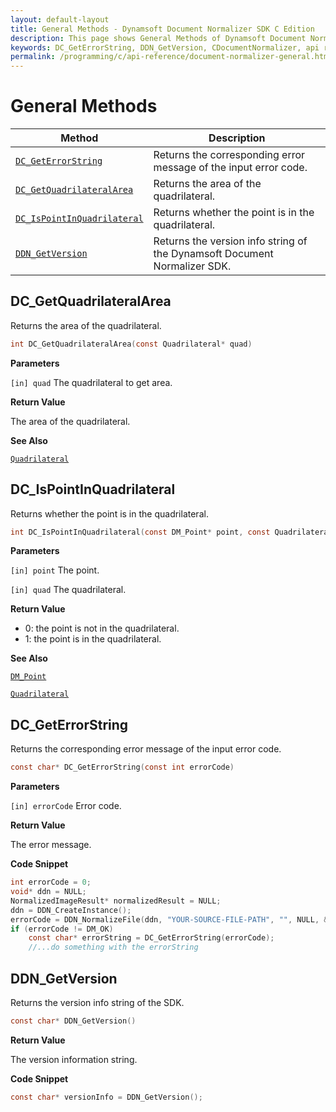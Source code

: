 ```yaml
---
layout: default-layout
title: General Methods - Dynamsoft Document Normalizer SDK C Edition
description: This page shows General Methods of Dynamsoft Document Normalizer SDK C Edition.
keywords: DC_GetErrorString, DDN_GetVersion, CDocumentNormalizer, api reference, c
permalink: /programming/c/api-reference/document-normalizer-general.html
---
```


# General Methods

| Method               | Description |
|----------------------|-------------|
| [`DC_GetErrorString`](#dc_geterrorstring) | Returns the corresponding error message of the input error code. |
| [`DC_GetQuadrilateralArea`](#dc_getquadrilateralarea) | Returns the area of the quadrilateral. |
| [`DC_IsPointInQuadrilateral`](#dc_ispointinquadrilateral) | Returns whether the point is in the quadrilateral. |
| [`DDN_GetVersion`](#ddn_getversion) | Returns the version info string of the Dynamsoft Document Normalizer SDK. |

## DC_GetQuadrilateralArea

Returns the area of the quadrilateral.

```c
int DC_GetQuadrilateralArea(const Quadrilateral* quad)
```

**Parameters**

`[in] quad` The quadrilateral to get area.

**Return Value**

The area of the quadrilateral.

**See Also**

[`Quadrilateral`](quadrilateral.md)

## DC_IsPointInQuadrilateral

Returns whether the point is in the quadrilateral.

```c
int DC_IsPointInQuadrilateral(const DM_Point* point, const Quadrilateral* quad)
```

**Parameters**

`[in] point` The point.

`[in] quad` The quadrilateral.

**Return Value**

- 0: the point is not in the quadrilateral.
- 1: the point is in the quadrilateral.

**See Also**

[`DM_Point`](point.md)

[`Quadrilateral`](quadrilateral.md)

## DC_GetErrorString

Returns the corresponding error message of the input error code.

```c
const char* DC_GetErrorString(const int errorCode)
```

**Parameters**

`[in] errorCode` Error code.

**Return Value**

The error message.

**Code Snippet**

```c
int errorCode = 0;
void* ddn = NULL;
NormalizedImageResult* normalizedResult = NULL;
ddn = DDN_CreateInstance();
errorCode = DDN_NormalizeFile(ddn, "YOUR-SOURCE-FILE-PATH", "", NULL, &normalizedResult);
if (errorCode != DM_OK)
    const char* errorString = DC_GetErrorString(errorCode);
    //...do something with the errorString
```

## DDN_GetVersion

Returns the version info string of the SDK.

```c
const char* DDN_GetVersion()
```

**Return Value**

The version information string.

**Code Snippet**

```c
const char* versionInfo = DDN_GetVersion();
```
